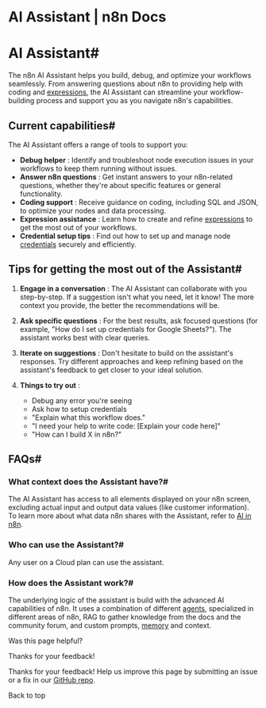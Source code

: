 # AI Assistant | n8n Docs

[ ](https://github.com/n8n-io/n8n-docs/edit/main/docs/manage-cloud/ai-assistant.md "Edit this page")

# AI Assistant#

The n8n AI Assistant helps you build, debug, and optimize your workflows seamlessly. From answering questions about n8n to providing help with coding and [expressions](../../glossary/#expression-n8n), the AI Assistant can streamline your workflow-building process and support you as you navigate n8n's capabilities.

## Current capabilities#

The AI Assistant offers a range of tools to support you:

  * **Debug helper** : Identify and troubleshoot node execution issues in your workflows to keep them running without issues.
  * **Answer n8n questions** : Get instant answers to your n8n-related questions, whether they're about specific features or general functionality.
  * **Coding support** : Receive guidance on coding, including SQL and JSON, to optimize your nodes and data processing.
  * **Expression assistance** : Learn how to create and refine [expressions](../../code/expressions/) to get the most out of your workflows.
  * **Credential setup tips** : Find out how to set up and manage node [credentials](../../integrations/builtin/credentials/) securely and efficiently.

## Tips for getting the most out of the Assistant#

  1. **Engage in a conversation** : The AI Assistant can collaborate with you step-by-step. If a suggestion isn't what you need, let it know! The more context you provide, the better the recommendations will be.

  2. **Ask specific questions** : For the best results, ask focused questions (for example, "How do I set up credentials for Google Sheets?"). The assistant works best with clear queries.
  3. **Iterate on suggestions** : Don't hesitate to build on the assistant's responses. Try different approaches and keep refining based on the assistant's feedback to get closer to your ideal solution.
  4. **Things to try out** :
     * Debug any error you're seeing
     * Ask how to setup credentials
     * "Explain what this workflow does."
     * "I need your help to write code: [Explain your code here]"
     * "How can I build X in n8n?"

## FAQs#

### What context does the Assistant have?#

The AI Assistant has access to all elements displayed on your n8n screen, excluding actual input and output data values (like customer information). To learn more about what data n8n shares with the Assistant, refer to [AI in n8n](https://docs.n8n.io/privacy-security/privacy/#ai-in-n8n).

### Who can use the Assistant?#

Any user on a Cloud plan can use the assistant.

### How does the Assistant work?#

The underlying logic of the assistant is build with the advanced AI capabilities of n8n. It uses a combination of different [agents](../../glossary/#ai-agent), specialized in different areas of n8n, RAG to gather knowledge from the docs and the community forum, and custom prompts, [memory](../../glossary/#ai-memory) and context.

Was this page helpful? 

Thanks for your feedback! 

Thanks for your feedback! Help us improve this page by submitting an issue or a fix in our [GitHub repo](https://github.com/n8n-io/n8n-docs). 

Back to top